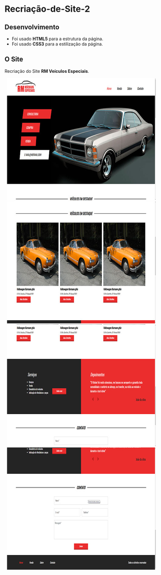 # Recriação-de-Site-2
## Desenvolvimento
* Foi usado **HTML5** para a estrutura da página.
* Foi usado **CSS3** para a estilização da página.
## O Site
Recriação do Site **RM Veículos Especiais**.

<p align="center"> <img src="https://github.com/DarlanNoetzold/Recria-o-de-Site-2/blob/master/RM_Veiculos.jpg" /> <img src="https://github.com/DarlanNoetzold/Recria-o-de-Site-2/blob/master/RM_Veiculos2.jpg" /> <img src="https://github.com/DarlanNoetzold/Recria-o-de-Site-2/blob/master/RM_Veiculos3.jpg" /> <img src="https://github.com/DarlanNoetzold/Recria-o-de-Site-2/blob/master/RM_Veiculos4.jpg" /> </p>
